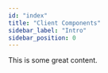 ```yaml
---
id: "index"
title: "Client Components"
sidebar_label: "Intro"
sidebar_position: 0
---
```


This is some great content.
